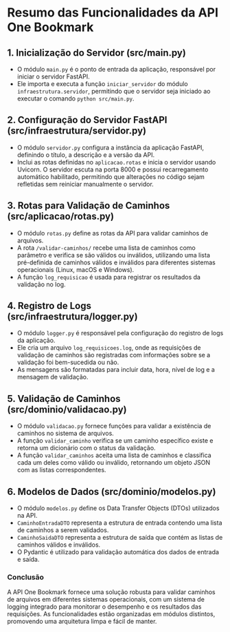 # Resumo das Funcionalidades da API One Bookmark

## 1. Inicialização do Servidor (src/main.py)
- O módulo `main.py` é o ponto de entrada da aplicação, responsável por iniciar 
  o servidor FastAPI.
- Ele importa e executa a função `iniciar_servidor` do módulo 
  `infraestrutura.servidor`, permitindo que o servidor seja iniciado ao 
  executar o comando `python src/main.py`.

## 2. Configuração do Servidor FastAPI (src/infraestrutura/servidor.py)
- O módulo `servidor.py` configura a instância da aplicação FastAPI, definindo 
  o título, a descrição e a versão da API.
- Inclui as rotas definidas no `aplicacao.rotas` e inicia o servidor usando 
  Uvicorn. O servidor escuta na porta 8000 e possui recarregamento automático 
  habilitado, permitindo que alterações no código sejam refletidas sem 
  reiniciar manualmente o servidor.

## 3. Rotas para Validação de Caminhos (src/aplicacao/rotas.py)
- O módulo `rotas.py` define as rotas da API para validar caminhos de arquivos.
- A rota `/validar-caminhos/` recebe uma lista de caminhos como parâmetro e 
  verifica se são válidos ou inválidos, utilizando uma lista pré-definida de 
  caminhos válidos e inválidos para diferentes sistemas operacionais (Linux, 
  macOS e Windows).
- A função `log_requisicao` é usada para registrar os resultados da validação 
  no log.

## 4. Registro de Logs (src/infraestrutura/logger.py)
- O módulo `logger.py` é responsável pela configuração do registro de logs da 
  aplicação.
- Ele cria um arquivo `log_requisicoes.log`, onde as requisições de validação 
  de caminhos são registradas com informações sobre se a validação foi 
  bem-sucedida ou não.
- As mensagens são formatadas para incluir data, hora, nível de log e a 
  mensagem de validação.

## 5. Validação de Caminhos (src/dominio/validacao.py)
- O módulo `validacao.py` fornece funções para validar a existência de 
  caminhos no sistema de arquivos.
- A função `validar_caminho` verifica se um caminho específico existe e retorna 
  um dicionário com o status da validação.
- A função `validar_caminhos` aceita uma lista de caminhos e classifica cada um 
  deles como válido ou inválido, retornando um objeto JSON com as listas 
  correspondentes.

## 6. Modelos de Dados (src/dominio/modelos.py)
- O módulo `modelos.py` define os Data Transfer Objects (DTOs) utilizados na 
  API.
- `CaminhoEntradaDTO` representa a estrutura de entrada contendo uma lista de 
  caminhos a serem validados.
- `CaminhoSaidaDTO` representa a estrutura de saída que contém as listas de 
  caminhos válidos e inválidos.
- O Pydantic é utilizado para validação automática dos dados de entrada e 
  saída.

### Conclusão
A API One Bookmark fornece uma solução robusta para validar caminhos de 
arquivos em diferentes sistemas operacionais, com um sistema de logging 
integrado para monitorar o desempenho e os resultados das requisições. As 
funcionalidades estão organizadas em módulos distintos, promovendo uma 
arquitetura limpa e fácil de manter.
